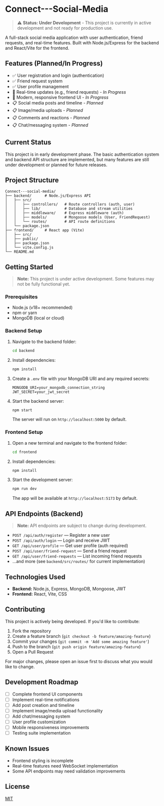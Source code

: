 # Connect---Social-Media

> ⚠️ **Status: Under Development** - This project is currently in active development and not ready for production use.

A full-stack social media application with user authentication, friend requests, and real-time features. Built with Node.js/Express for the backend and React/Vite for the frontend.

## Features (Planned/In Progress)

- ✅ User registration and login (authentication)
- ✅ Friend request system
- ✅ User profile management
- 🔄 Real-time updates (e.g., friend requests) - _In Progress_
- 🔄 Modern, responsive frontend UI - _In Progress_
- 📋 Social media posts and timeline - _Planned_
- 📋 Image/media uploads - _Planned_
- 📋 Comments and reactions - _Planned_
- 📋 Chat/messaging system - _Planned_

## Current Status

This project is in early development phase. The basic authentication system and backend API structure are implemented, but many features are still under development or planned for future releases.

## Project Structure

```
Connect---social-media/
├── backend/      # Node.js/Express API
│   ├── src/
│   │   ├── controllers/   # Route controllers (auth, user)
│   │   ├── lib/           # Database and stream utilities
│   │   ├── middleware/    # Express middleware (auth)
│   │   ├── models/        # Mongoose models (User, FriendRequest)
│   │   └── routes/        # API route definitions
│   └── package.json
├── frontend/     # React app (Vite)
│   ├── src/
│   ├── public/
│   ├── package.json
│   └── vite.config.js
└── README.md
```

## Getting Started

> **Note:** This project is under active development. Some features may not be fully functional yet.

### Prerequisites

- Node.js (v18+ recommended)
- npm or yarn
- MongoDB (local or cloud)

### Backend Setup

1. Navigate to the backend folder:
   ```sh
   cd backend
   ```
2. Install dependencies:
   ```sh
   npm install
   ```
3. Create a `.env` file with your MongoDB URI and any required secrets:
   ```env
   MONGODB_URI=your_mongodb_connection_string
   JWT_SECRET=your_jwt_secret
   ```
4. Start the backend server:
   ```sh
   npm start
   ```
   The server will run on `http://localhost:5000` by default.

### Frontend Setup

1. Open a new terminal and navigate to the frontend folder:
   ```sh
   cd frontend
   ```
2. Install dependencies:
   ```sh
   npm install
   ```
3. Start the development server:
   ```sh
   npm run dev
   ```
   The app will be available at `http://localhost:5173` by default.

## API Endpoints (Backend)

> **Note:** API endpoints are subject to change during development.

- `POST /api/auth/register` — Register a new user
- `POST /api/auth/login` — Login and receive JWT
- `GET /api/user/profile` — Get user profile (auth required)
- `POST /api/user/friend-request` — Send a friend request
- `GET /api/user/friend-requests` — List incoming friend requests
- ...and more (see `backend/src/routes/` for current implementation)

## Technologies Used

- **Backend:** Node.js, Express, MongoDB, Mongoose, JWT
- **Frontend:** React, Vite, CSS

## Contributing

This project is actively being developed. If you'd like to contribute:

1. Fork the repository
2. Create a feature branch (`git checkout -b feature/amazing-feature`)
3. Commit your changes (`git commit -m 'Add some amazing feature'`)
4. Push to the branch (`git push origin feature/amazing-feature`)
5. Open a Pull Request

For major changes, please open an issue first to discuss what you would like to change.

## Development Roadmap

- [ ] Complete frontend UI components
- [ ] Implement real-time notifications
- [ ] Add post creation and timeline
- [ ] Implement image/media upload functionality
- [ ] Add chat/messaging system
- [ ] User profile customization
- [ ] Mobile responsiveness improvements
- [ ] Testing suite implementation

## Known Issues

- Frontend styling is incomplete
- Real-time features need WebSocket implementation
- Some API endpoints may need validation improvements

## License

[MIT](LICENSE)
